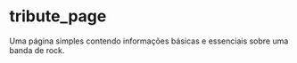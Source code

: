 # tribute_page
Uma página simples contendo informações básicas e essenciais sobre uma banda de rock.
